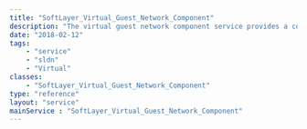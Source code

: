 ```yaml
---
title: "SoftLayer_Virtual_Guest_Network_Component"
description: "The virtual guest network component service provides a common interface to a [[SoftLayer_Virtual_Guest|computing instance's]] network component. Interaction with various third party APIs is not needed when implementing this service to administer your computing instances. "
date: "2018-02-12"
tags:
    - "service"
    - "sldn"
    - "Virtual"
classes:
    - "SoftLayer_Virtual_Guest_Network_Component"
type: "reference"
layout: "service"
mainService : "SoftLayer_Virtual_Guest_Network_Component"
---
```

